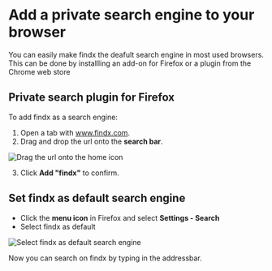 # Add a private search engine to your browser
You can easily make findx the deafult search engine in most used browsers. This can be done by installling an add-on for Firefox or a plugin from the Chrome web store

## Private search plugin for Firefox
To add findx as a search engine:  
1. Open a tab with www.findx.com.  
2. Drag and drop the url onto the **search bar**.
 
  ![Drag the url onto the home icon](https://help.findx.com/_media/en/findx-in-firefox_.gif) 
  
  3. Click **Add "findx"** to confirm. 
 
## Set findx as default search engine

* Click the **menu icon** in Firefox and select **Settings - Search**  
* Select findx as default

![Select findx as default search engine](https://help.findx.com/_media/en/findx-as-default-in-firefox_.gif) 

Now you can search on findx by typing in the addressbar.



